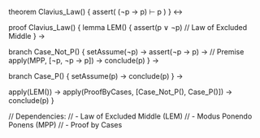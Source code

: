 theorem Clavius_Law() {
  assert(
    (¬p → p) ⊢ p
  )
} ↔

proof Clavius_Law() {
  lemma LEM() {
    assert(p ∨ ¬p)  // Law of Excluded Middle
  } →
  
  branch Case_Not_P() {
    setAssume(¬p) →
    assert(¬p → p) →  // Premise
    apply(MPP, [¬p, ¬p → p]) →
    conclude(p)
  } →
  
  branch Case_P() {
    setAssume(p) →
    conclude(p)
  } →
  
  apply(LEM()) →
  apply(ProofByCases, [Case_Not_P(), Case_P()]) →
  conclude(p)
}

// Dependencies:
// - Law of Excluded Middle (LEM)
// - Modus Ponendo Ponens (MPP)
// - Proof by Cases